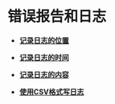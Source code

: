 # 错误报告和日志

-   **[记录日志的位置](记录日志的位置.md)**  

-   **[记录日志的时间](记录日志的时间.md)**  

-   **[记录日志的内容](记录日志的内容.md)**  

-   **[使用CSV格式写日志](使用CSV格式写日志.md)**  


